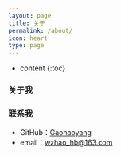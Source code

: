```yaml
---
layout: page
title: 关于
permalink: /about/
icon: heart
type: page
---
```


* content
{:toc}

### 关于我


### 联系我
* GitHub：[Gaohaoyang](https://github.com/wzhao95)
* email：wzhao_hb@163.com
